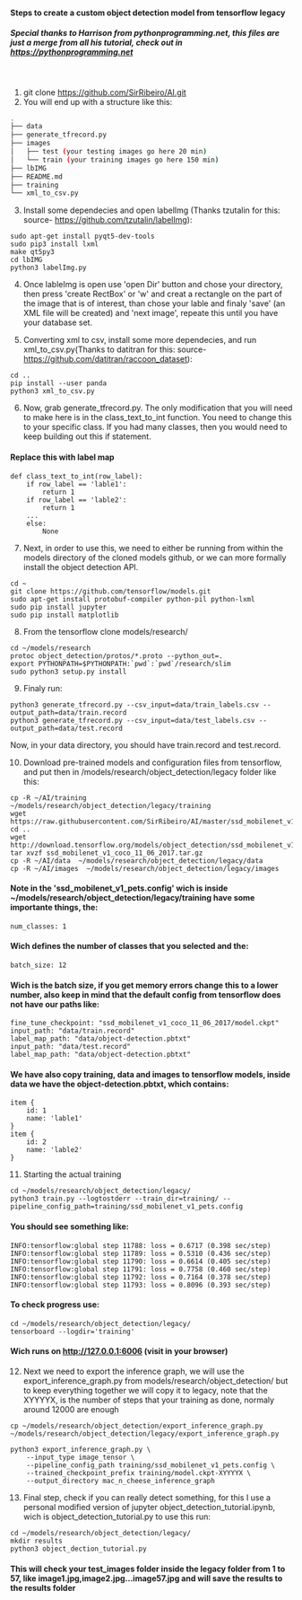 #### Steps to create a custom object detection model from tensorflow legacy
##### Special thanks to Harrison from pythonprogramming.net, this files are just a merge from all his tutorial, check out in https://pythonprogramming.net
<br>

1. git clone https://github.com/SirRibeiro/AI.git
2. You will end up with a structure like this:
  ```bash
  .
  ├── data
  ├── generate_tfrecord.py
  ├── images
  │   ├── test (your testing images go here 20 min)
  │   └── train (your training images go here 150 min)
  ├── lbIMG
  ├── README.md
  ├── training
  └── xml_to_csv.py

  ```
3. Install some dependecies and open labelImg (Thanks tzutalin for this: source- https://github.com/tzutalin/labelImg):
 ```
sudo apt-get install pyqt5-dev-tools
sudo pip3 install lxml
make qt5py3
cd lbIMG
python3 labelImg.py
 ```
4. Once lableImg is open use 'open Dir' button and chose your directory, then press 'create RectBox' or 'w' and creat a rectangle on the part of the image that is of interest, than chose your lable and finaly 'save' (an XML file will be created) and 'next image', repeate this until you have your database set.

5. Converting xml to csv, install some more dependecies, and run xml_to_csv.py(Thanks to datitran for this: source- https://github.com/datitran/raccoon_dataset):
```
cd ..
pip install --user panda
python3 xml_to_csv.py
```

6. Now, grab generate_tfrecord.py. The only modification that you will need to make here is in the class_text_to_int function. You need to change this to your specific class.  If you had many classes, then you would need to keep building out this if statement.

  #### Replace this with label map
  ```
  def class_text_to_int(row_label):
      if row_label == 'lable1':
          return 1
      if row_label == 'lable2':
          return 1
      ...
      else:
          None
  ```

7. Next, in order to use this, we need to either be running from within the models directory of the cloned models github, or we can more formally install the object detection API.

  ```
  cd ~
  git clone https://github.com/tensorflow/models.git
  sudo apt-get install protobuf-compiler python-pil python-lxml
  sudo pip install jupyter
  sudo pip install matplotlib
  ```

8. From the tensorflow clone models/research/
  ```
  cd ~/models/research
  protoc object_detection/protos/*.proto --python_out=.
  export PYTHONPATH=$PYTHONPATH:`pwd`:`pwd`/research/slim
  sudo python3 setup.py install
  ```
9. Finaly run:

  ```
  python3 generate_tfrecord.py --csv_input=data/train_labels.csv --output_path=data/train.record
  python3 generate_tfrecord.py --csv_input=data/test_labels.csv --output_path=data/test.record
  ```
  Now, in your data directory, you should have train.record and test.record.

10. Download pre-trained models and configuration files from tensorflow, and put then in /models/research/object_detection/legacy folder like this:
   ```
   cp -R ~/AI/training  ~/models/research/object_detection/legacy/training
   wget https://raw.githubusercontent.com/SirRibeiro/AI/master/ssd_mobilenet_v1_pets.config
   cd ..
   wget http://download.tensorflow.org/models/object_detection/ssd_mobilenet_v1_coco_11_06_2017.tar.gz
   tar xvzf ssd_mobilenet_v1_coco_11_06_2017.tar.gz
   cp -R ~/AI/data  ~/models/research/object_detection/legacy/data
   cp -R ~/AI/images  ~/models/research/object_detection/legacy/images
   ```
#### Note in the 'ssd_mobilenet_v1_pets.config' wich is inside ~/models/research/object_detection/legacy/training have some importante things, the:
  ```
  num_classes: 1
  ```
#### Wich defines the number of classes that you selected and the:
  ```
  batch_size: 12
  ```
#### Wich is the batch size, if you get memory errors change this to a lower number, also keep in mind that the default config from tensorflow does not have our paths like:
  ```
  fine_tune_checkpoint: "ssd_mobilenet_v1_coco_11_06_2017/model.ckpt"
  input_path: "data/train.record"
  label_map_path: "data/object-detection.pbtxt"
  input_path: "data/test.record"
  label_map_path: "data/object-detection.pbtxt"
  ```
#### We have also copy training, data and images to tensorflow models, inside data we have the object-detection.pbtxt, which contains:
  ```
  item {
      id: 1
      name: 'lable1'
  }
  item {
      id: 2
      name: 'lable2'
  }
  ```
11. Starting the actual training
```
cd ~/models/research/object_detection/legacy/
python3 train.py --logtostderr --train_dir=training/ --pipeline_config_path=training/ssd_mobilenet_v1_pets.config
```
#### You should see something like:
  ```
  INFO:tensorflow:global step 11788: loss = 0.6717 (0.398 sec/step)
  INFO:tensorflow:global step 11789: loss = 0.5310 (0.436 sec/step)
  INFO:tensorflow:global step 11790: loss = 0.6614 (0.405 sec/step)
  INFO:tensorflow:global step 11791: loss = 0.7758 (0.460 sec/step)
  INFO:tensorflow:global step 11792: loss = 0.7164 (0.378 sec/step)
  INFO:tensorflow:global step 11793: loss = 0.8096 (0.393 sec/step)
  ```
#### To check progress use:
  ```
  cd ~/models/research/object_detection/legacy/
  tensorboard --logdir='training'
  ```
#### Wich runs on http://127.0.0.1:6006 (visit in your browser)

12. Next we need to export the inference graph, we will use the export_inference_graph.py from models/research/object_detection/ but to keep everything together we will copy it to legacy, note that the XYYYYX, is the number of steps that your training as done, normaly around 12000 are enough

  ```
  cp ~/models/research/object_detection/export_inference_graph.py ~/models/research/object_detection/legacy/export_inference_graph.py

  python3 export_inference_graph.py \
      --input_type image_tensor \
      --pipeline_config_path training/ssd_mobilenet_v1_pets.config \
      --trained_checkpoint_prefix training/model.ckpt-XYYYYX \
      --output_directory mac_n_cheese_inference_graph
  ```
13. Final step, check if you can really detect something, for this I use a personal modified version of jupyter object_detection_tutorial.ipynb, wich is object_detection_tutorial.py to use this run:
  ```
  cd ~/models/research/object_detection/legacy/
  mkdir results
  python3 object_dection_tutorial.py
  ```
#### This will check your test_images folder inside the legacy folder from 1 to 57, like image1.jpg,image2.jpg...image57.jpg and will save the results to the results folder
